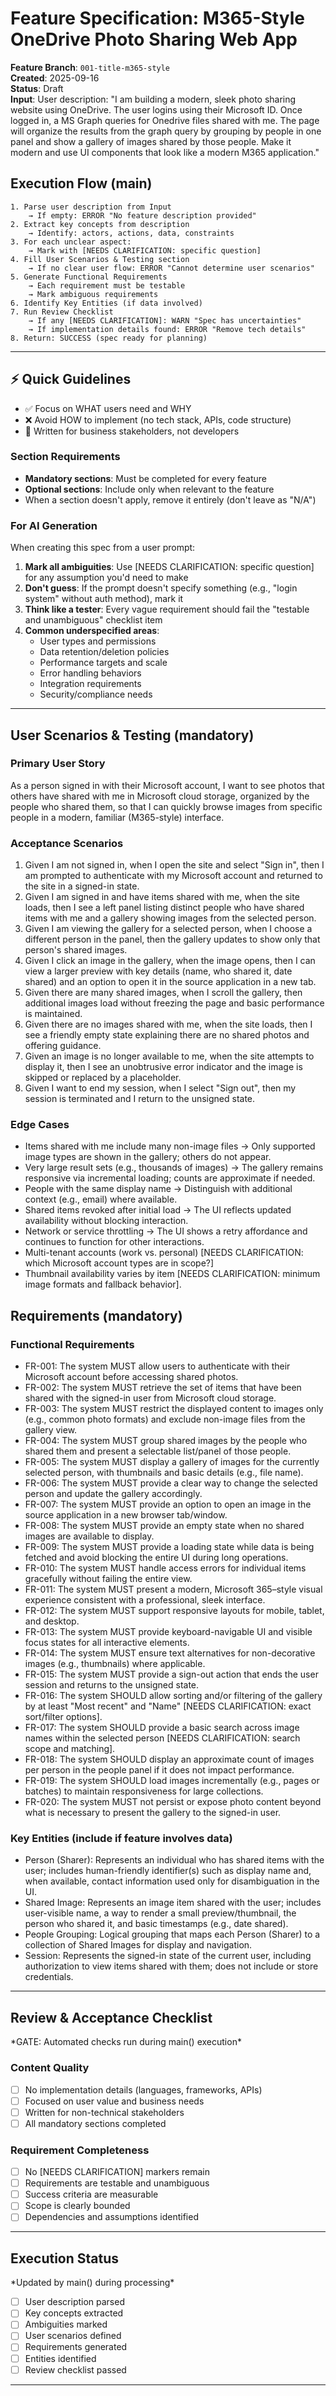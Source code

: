 # Feature Specification: M365-Style OneDrive Photo Sharing Web App

**Feature Branch**: `001-title-m365-style`  
**Created**: 2025-09-16  
**Status**: Draft  
**Input**: User description: "I am building a modern, sleek photo sharing website using OneDrive.  The user logins using their Microsoft ID.  Once logged in, a MS Graph queries for Onedrive files shared with me.  The page will organize the results from the graph query by grouping by people in one panel and show a gallery of images shared by those people.  Make it modern and use UI components that look like a modern M365 application."

## Execution Flow (main)
```
1. Parse user description from Input
	→ If empty: ERROR "No feature description provided"
2. Extract key concepts from description
	→ Identify: actors, actions, data, constraints
3. For each unclear aspect:
	→ Mark with [NEEDS CLARIFICATION: specific question]
4. Fill User Scenarios & Testing section
	→ If no clear user flow: ERROR "Cannot determine user scenarios"
5. Generate Functional Requirements
	→ Each requirement must be testable
	→ Mark ambiguous requirements
6. Identify Key Entities (if data involved)
7. Run Review Checklist
	→ If any [NEEDS CLARIFICATION]: WARN "Spec has uncertainties"
	→ If implementation details found: ERROR "Remove tech details"
8. Return: SUCCESS (spec ready for planning)
```

---

## ⚡ Quick Guidelines
- ✅ Focus on WHAT users need and WHY
- ❌ Avoid HOW to implement (no tech stack, APIs, code structure)
- 👥 Written for business stakeholders, not developers

### Section Requirements
- **Mandatory sections**: Must be completed for every feature
- **Optional sections**: Include only when relevant to the feature
- When a section doesn't apply, remove it entirely (don't leave as "N/A")

### For AI Generation
When creating this spec from a user prompt:
1. **Mark all ambiguities**: Use [NEEDS CLARIFICATION: specific question] for any assumption you'd need to make
2. **Don't guess**: If the prompt doesn't specify something (e.g., "login system" without auth method), mark it
3. **Think like a tester**: Every vague requirement should fail the "testable and unambiguous" checklist item
4. **Common underspecified areas**:
	- User types and permissions
	- Data retention/deletion policies  
	- Performance targets and scale
	- Error handling behaviors
	- Integration requirements
	- Security/compliance needs

---

## User Scenarios & Testing (mandatory)

### Primary User Story
As a person signed in with their Microsoft account, I want to see photos that others have shared with me in Microsoft cloud storage, organized by the people who shared them, so that I can quickly browse images from specific people in a modern, familiar (M365-style) interface.

### Acceptance Scenarios
1. Given I am not signed in, when I open the site and select "Sign in", then I am prompted to authenticate with my Microsoft account and returned to the site in a signed-in state.
2. Given I am signed in and have items shared with me, when the site loads, then I see a left panel listing distinct people who have shared items with me and a gallery showing images from the selected person.
3. Given I am viewing the gallery for a selected person, when I choose a different person in the panel, then the gallery updates to show only that person's shared images.
4. Given I click an image in the gallery, when the image opens, then I can view a larger preview with key details (name, who shared it, date shared) and an option to open it in the source application in a new tab.
5. Given there are many shared images, when I scroll the gallery, then additional images load without freezing the page and basic performance is maintained.
6. Given there are no images shared with me, when the site loads, then I see a friendly empty state explaining there are no shared photos and offering guidance.
7. Given an image is no longer available to me, when the site attempts to display it, then I see an unobtrusive error indicator and the image is skipped or replaced by a placeholder.
8. Given I want to end my session, when I select "Sign out", then my session is terminated and I return to the unsigned state.

### Edge Cases
- Items shared with me include many non-image files → Only supported image types are shown in the gallery; others do not appear.
- Very large result sets (e.g., thousands of images) → The gallery remains responsive via incremental loading; counts are approximate if needed.
- People with the same display name → Distinguish with additional context (e.g., email) where available.
- Shared items revoked after initial load → The UI reflects updated availability without blocking interaction.
- Network or service throttling → The UI shows a retry affordance and continues to function for other interactions.
- Multi-tenant accounts (work vs. personal) [NEEDS CLARIFICATION: which Microsoft account types are in scope?]
- Thumbnail availability varies by item [NEEDS CLARIFICATION: minimum image formats and fallback behavior].

## Requirements (mandatory)

### Functional Requirements
- FR-001: The system MUST allow users to authenticate with their Microsoft account before accessing shared photos.
- FR-002: The system MUST retrieve the set of items that have been shared with the signed-in user from Microsoft cloud storage.
- FR-003: The system MUST restrict the displayed content to images only (e.g., common photo formats) and exclude non-image files from the gallery view.
- FR-004: The system MUST group shared images by the people who shared them and present a selectable list/panel of those people.
- FR-005: The system MUST display a gallery of images for the currently selected person, with thumbnails and basic details (e.g., file name).
- FR-006: The system MUST provide a clear way to change the selected person and update the gallery accordingly.
- FR-007: The system MUST provide an option to open an image in the source application in a new browser tab/window.
- FR-008: The system MUST provide an empty state when no shared images are available to display.
- FR-009: The system MUST provide a loading state while data is being fetched and avoid blocking the entire UI during long operations.
- FR-010: The system MUST handle access errors for individual items gracefully without failing the entire view.
- FR-011: The system MUST present a modern, Microsoft 365–style visual experience consistent with a professional, sleek interface.
- FR-012: The system MUST support responsive layouts for mobile, tablet, and desktop.
- FR-013: The system MUST provide keyboard-navigable UI and visible focus states for all interactive elements.
- FR-014: The system MUST ensure text alternatives for non-decorative images (e.g., thumbnails) where applicable.
- FR-015: The system MUST provide a sign-out action that ends the user session and returns to the unsigned state.
- FR-016: The system SHOULD allow sorting and/or filtering of the gallery by at least "Most recent" and "Name" [NEEDS CLARIFICATION: exact sort/filter options].
- FR-017: The system SHOULD provide a basic search across image names within the selected person [NEEDS CLARIFICATION: search scope and matching].
- FR-018: The system SHOULD display an approximate count of images per person in the people panel if it does not impact performance.
- FR-019: The system SHOULD load images incrementally (e.g., pages or batches) to maintain responsiveness for large collections.
- FR-020: The system MUST not persist or expose photo content beyond what is necessary to present the gallery to the signed-in user.

### Key Entities (include if feature involves data)
- Person (Sharer): Represents an individual who has shared items with the user; includes human-friendly identifier(s) such as display name and, when available, contact information used only for disambiguation in the UI.
- Shared Image: Represents an image item shared with the user; includes user-visible name, a way to render a small preview/thumbnail, the person who shared it, and basic timestamps (e.g., date shared).
- People Grouping: Logical grouping that maps each Person (Sharer) to a collection of Shared Images for display and navigation.
- Session: Represents the signed-in state of the current user, including authorization to view items shared with them; does not include or store credentials.

---

## Review & Acceptance Checklist
\*GATE: Automated checks run during main() execution*

### Content Quality
- [ ] No implementation details (languages, frameworks, APIs)
- [ ] Focused on user value and business needs
- [ ] Written for non-technical stakeholders
- [ ] All mandatory sections completed

### Requirement Completeness
- [ ] No [NEEDS CLARIFICATION] markers remain
- [ ] Requirements are testable and unambiguous  
- [ ] Success criteria are measurable
- [ ] Scope is clearly bounded
- [ ] Dependencies and assumptions identified

---

## Execution Status
\*Updated by main() during processing*

- [ ] User description parsed
- [ ] Key concepts extracted
- [ ] Ambiguities marked
- [ ] User scenarios defined
- [ ] Requirements generated
- [ ] Entities identified
- [ ] Review checklist passed

---

